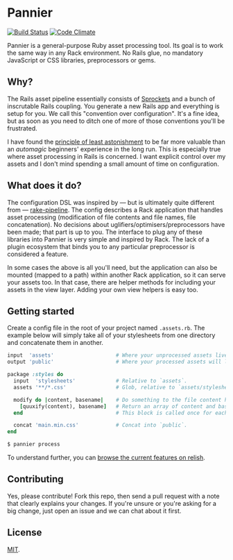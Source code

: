 # Pannier

[![Build Status](https://travis-ci.org/joecorcoran/pannier.png?branch=master)](https://travis-ci.org/joecorcoran/pannier) [![Code Climate](https://codeclimate.com/github/joecorcoran/pannier.png)](https://codeclimate.com/github/joecorcoran/pannier)

Pannier is a general-purpose Ruby asset processing tool. Its goal is to
work the same way in any Rack environment. No Rails glue, no mandatory
JavaScript or CSS libraries, preprocessors or gems.

## Why?

The Rails asset pipeline essentially consists of [Sprockets][sprockets]
and a bunch of inscrutable Rails coupling. You generate a new Rails app
and everything is setup for you. We call this "convention over configuration".
It's a fine idea, but as soon as you need to ditch one of more of those
conventions you'll be frustrated.

I have found the
[principle of least astonishment][pola] to be far more valuable than
an *automagic* beginners' experience in the long run. This is especially
true where asset processing in Rails is concerned. I want explicit control
over my assets and I don't mind spending a small amount of time on
configuration.

## What does it do?

The configuration DSL was inspired by &#8212; but is ultimately quite
different from &#8212; [rake-pipeline][rp]. The config describes a Rack
application that handles asset processing (modification of file contents
and file names, file concatenation). No decisions about
uglifiers/optimisers/preprocessors have been made; that part is up to you.
The interface to plug any of these libraries into Pannier is very simple
and inspired by Rack. The lack of a plugin ecosystem that binds you to any
particular preprocessor is considered a feature.

In some cases the above is all you'll need, but the application
can also be mounted (mapped to a path) within another Rack application, so
it can serve your assets too. In that case, there are helper methods for
including your assets in the view layer. Adding your own view helpers is
easy too.

## Getting started

Create a config file in the root of your project named `.assets.rb`. The
example below will simply take all of your stylesheets from one directory
and concatenate them in another.


```ruby
input  'assets'                    # Where your unprocessed assets live.
output 'public'                    # Where your processed assets will live.

package :styles do
  input  'stylesheets'             # Relative to `assets`.
  assets '**/*.css'                # Glob, relative to `assets/stylesheets`.

  modify do |content, basename|    # Do something to the file content here.
    [quuxify(content), basename]   # Return an array of content and basename.
  end                              # This block is called once for each file.

  concat 'main.min.css'            # Concat into `public`.
end
```

```bash
$ pannier process
```

To understand further, you can [browse the current features on relish][relish].

## Contributing

Yes, please contribute! Fork this repo, then send a pull request with a
note that clearly explains your changes. If you're unsure or you're
asking for a big change, just open an issue and we can chat about it first.

## License

[MIT][license].

[sprockets]: https://github.com/sstephenson/sprockets
[pola]: http://en.wikipedia.org/wiki/Principle_of_least_astonishment
[rp]: https://github.com/livingsocial/rake-pipeline
[relish]: https://www.relishapp.com/joecorcoran/pannier/docs
[todo]: https://github.com/joecorcoran/pannier/wiki/Todo
[license]: https://github.com/joecorcoran/pannier/blob/master/LICENSE.txt
